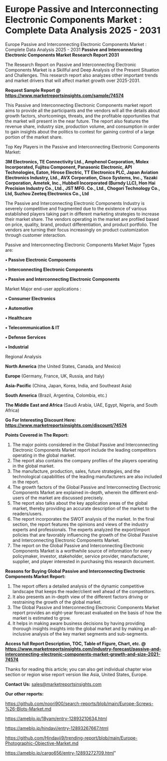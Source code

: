 # Europe Passive and Interconnecting Electronic Components Market : Complete Data Analysis 2025 - 2031
 Europe Passive and Interconnecting Electronic Components Market : Complete Data Analysis 2025 - 2031
<strong>Passive and Interconnecting Electronic Components Market Research Report 2031</strong>

The Research Report on Passive and Interconnecting Electronic Components Market is a Skillful and Deep Analysis of the Present Situation and Challenges. This research report also analyzes other important trends and market drivers that will affect market growth over 2025-2031.

<strong>Request Sample Report @ <a href=https://www.marketreportsinsights.com/sample/74574>https://www.marketreportsinsights.com/sample/74574</a></strong>

This Passive and Interconnecting Electronic Components market report aims to provide all the participants and the vendors will all the details about growth factors, shortcomings, threats, and the profitable opportunities that the market will present in the near future. The report also features the revenue share, industry size, production volume, and consumption in order to gain insights about the politics to contest for gaining control of a large portion of the market share.

Top Key Players in the Passive and Interconnecting Electronic Components Market:

<strong>3M Electronics, TE Connectivity Ltd., Amphenol Corporation, Molex Incorporated, Fujitsu Component, Panasonic Electronic, API Technologies, Eaton, Hirose Electric, TT Electronics PLC, Japan Aviation Electronics Industry, Ltd., AVX Corporation, Cisco Systems, Inc., Yazaki Corporation, Ametek, Inc., Hubbell Incorporated (Burndy LLC), Hon Hai Precision Industry Co., Ltd., JST MFG. Co., Ltd., Chogori Technology Co., Ltd, Suzhou Zeeteq Electronics Co., Ltd</strong>

The Passive and Interconnecting Electronic Components Industry is severely competitive and fragmented due to the existence of various established players taking part in different marketing strategies to increase their market share. The vendors operating in the market are profiled based on price, quality, brand, product differentiation, and product portfolio. The vendors are turning their focus increasingly on product customization through customer interaction.

Passive and Interconnecting Electronic Components Market Major Types are:

<strong>• Passive Electronic Components

• Interconnecting Electronic Components

• Passive and Interconnecting Electronic Components</strong>

Market Major end-user applications :

<strong>• Consumer Electronics

• Automotive

• Healthcare

• Telecommunication & IT

• Defense Services

• Industrial</strong>

Regional Analysis

</u><strong><b>North America</b></strong> (the United States, Canada, and Mexico)

<strong><b>Europe </b></strong>(Germany, France, UK, Russia, and Italy)

<strong><b>Asia-Pacific</b></strong> (China, Japan, Korea, India, and Southeast Asia)

<strong><b>South America</b></strong> (Brazil, Argentina, Colombia, etc.)

<strong><b>The Middle East and Africa</b></strong> (Saudi Arabia, UAE, Egypt, Nigeria, and South Africa)

<strong>Go For Interesting Discount Here: <a href=https://www.marketreportsinsights.com/discount/74574>https://www.marketreportsinsights.com/discount/74574</a></strong>

<strong>Points Covered in The Report:</strong>
<ol>
  <li>The major points considered in the Global Passive and Interconnecting Electronic Components Market report include the leading competitors operating in the global market.</li>
  <li>The report also contains the company profiles of the players operating in the global market.</li>
  <li>The manufacture, production, sales, future strategies, and the technological capabilities of the leading manufacturers are also included in the report.</li>
  <li>The growth factors of the Global Passive and Interconnecting Electronic Components Market are explained in-depth, wherein the different end-users of the market are discussed precisely.</li>
  <li>The report also talks about the key application areas of the global market, thereby providing an accurate description of the market to the readers/users.</li>
  <li>The report incorporates the SWOT analysis of the market. In the final section, the report features the opinions and views of the industry experts and professionals. The experts analyzed the export/import policies that are favorably influencing the growth of the Global Passive and Interconnecting Electronic Components Market.</li>
  <li>The report on the Global Passive and Interconnecting Electronic Components Market is a worthwhile source of information for every policymaker, investor, stakeholder, service provider, manufacturer, supplier, and player interested in purchasing this research document.</li>
</ol>
<strong>Reasons for Buying Global Passive and Interconnecting Electronic Components Market Report:</strong>

<ol>
  <li>The report offers a detailed analysis of the dynamic competitive landscape that keeps the reader/client well ahead of the competitors.</li>
  <li>It also presents an in-depth view of the different factors driving or restraining the growth of the global market.</li>
  <li>The Global Passive and Interconnecting Electronic Components Market report provides an eight-year forecast evaluated on the basis of how the market is estimated to grow.</li>
  <li>It helps in making aware business decisions by having providing thorough insights insights into the global market and by making an all-inclusive analysis of the key market segments and sub-segments.</li>
</ol>
<strong>Access full Report Description, TOC, Table of Figure, Chart, etc. @ <a href=https://www.marketreportsinsights.com/industry-forecast/passive-and-interconnecting-electronic-components-market-growth-and-size-2021-74574>https://www.marketreportsinsights.com/industry-forecast/passive-and-interconnecting-electronic-components-market-growth-and-size-2021-74574</a></strong>


Thanks for reading this article; you can also get individual chapter wise section or region wise report version like Asia, United States, Europe.

<strong>Contact Us:</strong>
sales@marketreportsinsights.com

<strong>Our other reports:</strong>

<a href=https://github.com/noori900/search-reports/blob/main/Europe-Screws-%26-Blots-Market.md>https://github.com/noori900/search-reports/blob/main/Europe-Screws-%26-Blots-Market.md</a>

<a href=https://ameblo.jp/18yam/entry-12893210634.html>https://ameblo.jp/18yam/entry-12893210634.html</a>

<a href=https://ameblo.jp/hindavi/entry-12893267667.html>https://ameblo.jp/hindavi/entry-12893267667.html</a>

<a href=https://github.com/Hindavii9/trending-report/blob/main/Europe-Photographic-Objective-Market.md>https://github.com/Hindavii9/trending-report/blob/main/Europe-Photographic-Objective-Market.md</a>

<a href=https://ameblo.jp/cargo656/entry-12893272709.html>https://ameblo.jp/cargo656/entry-12893272709.html</a>"
